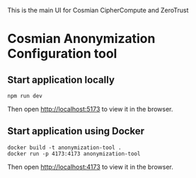 This is the main UI for Cosmian CipherCompute and ZeroTrust

# Cosmian Anonymization Configuration tool

## Start application locally

```
npm run dev
```

Then open [http://localhost:5173](http://localhost:5173) to view it in the browser.


## Start application using Docker

```
docker build -t anonymization-tool .
docker run -p 4173:4173 anonymization-tool
```

Then open [http://localhost:4173](http://localhost:4173) to view it in the browser.
